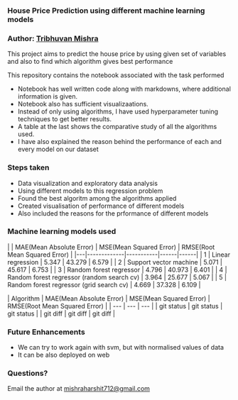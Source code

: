 ### House Price Prediction using different machine learning models

### Author: [Tribhuvan Mishra](https://www.linkedin.com/in/tribhuvan0/)

This project aims to predict the house price by using given set of variables and also to find which algorithm gives best performance

This repository contains the notebook associated with the task performed
* Notebook has well written code along with markdowns, where additional information is given.
* Notebook also has sufficient visualizaations.
* Instead of only using algorithms, I have used hyperparameter tuning techniques to get better results.
* A table at the last shows the comparative study of all the algorithms used.
* I have also explained the reason behind the performance of each and every model on our dataset

### Steps taken
* Data visualization and exploratory data analysis
* Using different models to this regression problem
* Found the best algoritm among the algorithms applied
* Created visualisation of performance of different models
* Also included the reasons for the prformance of different models

### Machine learning models used

|  | MAE(Mean Absolute Error) | MSE(Mean Squared Error) | RMSE(Root Mean Squared Error) |
|---|-------------|-----------|------|------|
| 1 | Linear regression | 5.347 | 43.279 | 6.579 |
| 2 | Support vector machine  | 5.071 | 45.617 | 6.753 |
| 3 | Random forest regressor | 4.796 | 40.973 | 6.401 |
| 4 | Random forest regressor (random search cv) | 3.964 | 25.677 | 5.067 |
| 5 | Random forest regressor (grid search cv) | 4.669 | 37.328 | 6.109 |


| Algorithm | MAE(Mean Absolute Error) | MSE(Mean Squared Error) | RMSE(Root Mean Squared Error) |
| --- | --- | --- |
| git status   | git status     | git status    |
| git diff     | git diff       | git diff      |

### Future Enhancements
* We can try to work again with svm, but with normalised values of data
* It can be also deployed on web


### Questions?
Email the author at mishraharshit712@gmail.com
